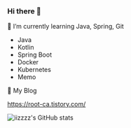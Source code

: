 ### Hi there 👋

🌱 I’m currently learning Java, Spring, Git

- Java
- Kotlin
- Spring Boot
- Docker
- Kubernetes
- Memo

🌱 My Blog

https://root-ca.tistory.com/

<!--
**iizzzz/iizzzz** is a ✨ _special_ ✨ repository because its `README.md` (this file) appears on your GitHub profile.

Here are some ideas to get you started:

- 🔭 I’m currently working on ...
- 🌱 I’m currently learning ...
- 👯 I’m looking to collaborate on ...
- 🤔 I’m looking for help with ...
- 💬 Ask me about ...
- 📫 How to reach me: ...
- 😄 Pronouns: ...
- ⚡ Fun fact: ...
-->

![iizzzz's GitHub stats](https://github-readme-stats.vercel.app/api?username=iizzzz&show_icons=true&theme=merko)
